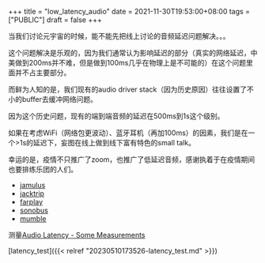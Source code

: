 +++
title = "low_latency_audio"
date = 2021-11-30T19:53:00+08:00
tags = ["PUBLIC"]
draft = false
+++

当我们讨论元宇宙的时候，能不能先把线上讨论的音频延迟问题解决。。。

这个问题解决是乐观的，因为我们通常认为影响延迟的部分（真实的网络延迟，中美做到200ms并不难，但是做到100ms几乎在物理上是不可能的）在这个问题里面并不占主要部分。

而鲜为人知的是，我们现有的audio driver stack（因为历史原因）往往设置了不小的buffer去缓冲网络问题。

因为这个历史问题，现有的端到端音频的延迟在500ms到1s这个级别。

如果在考虑WiFi（网络包更波动）、蓝牙耳机（再加100ms）的因素，我们是在一个&gt;1s的延迟下，妄图在线上做到线下富有特色的small talk。

幸运的是，疫情不只推广了zoom，也推广了低延迟音频，感谢执着于在疫情期间也要排练乐团的人们。

<!--more-->

-   [jamulus](https://jamulus.io/)
-   [jacktrip](https://jacktrip.github.io/jacktrip/)
-   [farplay](https://farplay.io/)
-   [sonobus](https://sonobus.net/)
-   [mumble](https://www.mumble.info/)

测量[Audio Latency - Some Measurements](https://www.cs.cmu.edu/~rbd/blog/latency-blog22sep2020.html)

[latency_test]({{< relref "20230510173526-latency_test.md" >}})
